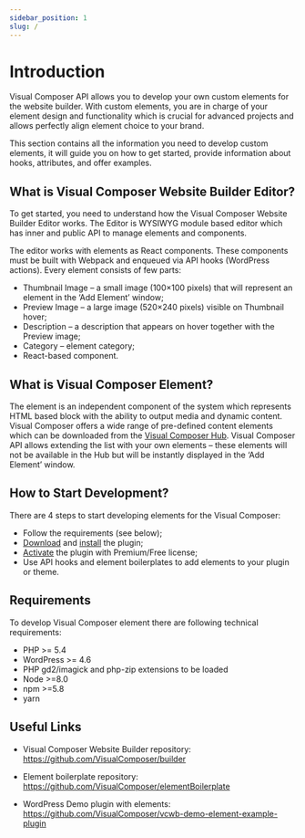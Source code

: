 ```yaml
---
sidebar_position: 1
slug: /
---
```


# Introduction

Visual Composer API allows you to develop your own custom elements for the website builder. With custom elements, you are in charge of your element design and functionality which is crucial for advanced projects and allows perfectly align element choice to your brand.

This section contains all the information you need to develop custom elements, it will guide you on how to get started, provide information about hooks, attributes, and offer examples.

## What is Visual Composer Website Builder Editor?
To get started, you need to understand how the Visual Composer Website Builder Editor works. The Editor is WYSIWYG module based editor which has inner and public API to manage elements and components.

The editor works with elements as React components. These components must be built with Webpack and enqueued via API hooks (WordPress actions). Every element consists of few parts:

- Thumbnail Image – a small image (100×100 pixels) that will represent an element in the ‘Add Element’ window;
- Preview Image – a large image (520×240 pixels) visible on Thumbnail hover;
- Description – a description that appears on hover together with the Preview image;
- Category – element category;
- React-based component.

## What is Visual Composer Element?
The element is an independent component of the system which represents HTML based block with the ability to output media and dynamic content. Visual Composer offers a wide range of pre-defined content elements which can be downloaded from the <a href="https://visualcomposer.com/help/visual-composer-hub/" target="_blank">Visual Composer Hub</a>. Visual Composer API allows extending the list with your own elements – these elements will not be available in the Hub but will be instantly displayed in the ‘Add Element’ window.

## How to Start Development?
There are 4 steps to start developing elements for the Visual Composer:

- Follow the requirements (see below);
- <a href="https://visualcomposer.com/download/" target="_blank">Download</a> and <a href="https://visualcomposer.com/help/installation/" target="_blank">install</a> the plugin;
- <a href="https://visualcomposer.com/help/activation/" target="_blank">Activate</a> the plugin with Premium/Free license;
- Use API hooks and element boilerplates to add elements to your plugin or theme.

## Requirements
To develop Visual Composer element there are following technical requirements:

* PHP >= 5.4
* WordPress >= 4.6
* PHP gd2/imagick and php-zip extensions to be loaded
* Node >=8.0
* npm >=5.8
* yarn

## Useful Links

* Visual Composer Website Builder repository: <a href="https://github.com/VisualComposer/builder" target="_blank">https://github.com/VisualComposer/builder</a>

* Element boilerplate repository: <a href="https://github.com/VisualComposer/elementBoilerplate" target="_blank">https://github.com/VisualComposer/elementBoilerplate</a>

* WordPress Demo plugin with elements: <a href="https://github.com/VisualComposer/vcwb-demo-element-example-plugin" target="_blank">https://github.com/VisualComposer/vcwb-demo-element-example-plugin</a>
